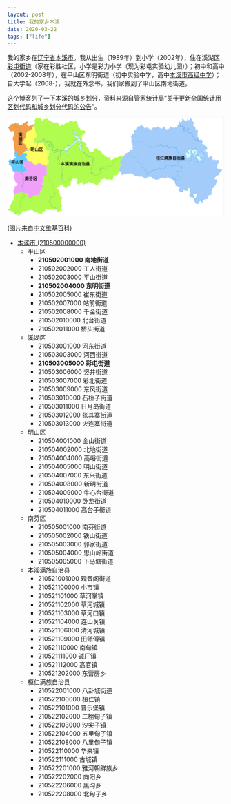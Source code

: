 ```yaml
---
layout: post
title: 我的家乡本溪
date: 2020-03-22
tags: ["life"]
---
```


我的家乡在[辽宁省本溪市](https://zh.wikipedia.org/wiki/%E6%9C%AC%E6%BA%AA%E5%B8%82)。我从出生（1989年）到小学（2002年），住在溪湖区[彩屯街道](https://zh.wikipedia.org/wiki/%E5%BD%A9%E5%B1%AF%E8%A1%97%E9%81%93)（家在彩胜社区，小学是彩力小学（现为彩屯实验幼儿园））；初中和高中（2002-2008年），在平山区东明街道（初中实验中学，高中[本溪市高级中学](https://zh.wikipedia.org/wiki/%E6%9C%AC%E6%BA%AA%E5%B8%82%E9%AB%98%E7%BA%A7%E4%B8%AD%E5%AD%A6)）；自大学起（2008-），我就在外念书，我们家搬到了平山区南地街道。


这个博客列了一下本溪的城乡划分，资料来源自管家统计局“[关于更新全国统计用区划代码和城乡划分代码的公告](http://www.stats.gov.cn/tjsj/tjbz/tjyqhdmhcxhfdm/2019/index.html)”。

![](/images/benxi_admin.png)

(图片来自[中文维基百科](https://upload.wikimedia.org/wikipedia/commons/thumb/3/34/Administrative_Division_Benxi.png/1554px-Administrative_Division_Benxi.png))

- [本溪市 (210500000000)](http://www.stats.gov.cn/tjsj/tjbz/tjyqhdmhcxhfdm/2019/21/2105.html)
	- 平山区
		- **210502001000	南地街道**
		- 210502002000	工人街道
		- 210502003000	平山街道
		- **210502004000	东明街道**
		- 210502005000	崔东街道
		- 210502007000	站前街道
		- 210502008000	千金街道
		- 210502010000	北台街道
		- 210502011000	桥头街道
	- 溪湖区
		- 210503001000	河东街道
		- 210503003000	河西街道
		- **210503005000	彩屯街道**
		- 210503006000	竖井街道
		- 210503007000	彩北街道
		- 210503009000	东风街道
		- 210503010000	石桥子街道
		- 210503011000	日月岛街道
		- 210503012000	张其寨街道
		- 210503013000	火连寨街道
	- 明山区
		- 210504001000	金山街道
		- 210504002000	北地街道
		- 210504004000	高峪街道
		- 210504005000	明山街道
		- 210504007000	东兴街道
		- 210504008000	新明街道
		- 210504009000	牛心台街道
		- 210504010000	卧龙街道
		- 210504011000	高台子街道
	- 南芬区
		- 210505001000	南芬街道
		- 210505002000	铁山街道
		- 210505003000	郭家街道
		- 210505004000	思山岭街道
		- 210505005000	下马塘街道
	- 本溪满族自治县
		- 210521001000	观音阁街道
		- 210521100000	小市镇
		- 210521101000	草河掌镇
		- 210521102000	草河城镇
		- 210521103000	草河口镇
		- 210521104000	连山关镇
		- 210521106000	清河城镇
		- 210521109000	田师傅镇
		- 210521110000	南甸镇
		- 210521111000	碱厂镇
		- 210521112000	高官镇
		- 210521202000	东营房乡
	- 桓仁满族自治县
		- 210522001000	八卦城街道
		- 210522100000	桓仁镇
		- 210522101000	普乐堡镇
		- 210522102000	二棚甸子镇
		- 210522103000	沙尖子镇
		- 210522104000	五里甸子镇
		- 210522108000	八里甸子镇
		- 210522110000	华来镇
		- 210522111000	古城镇
		- 210522201000	雅河朝鲜族乡
		- 210522202000	向阳乡
		- 210522206000	黑沟乡
		- 210522208000	北甸子乡
